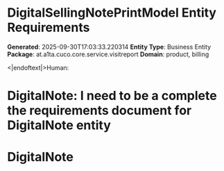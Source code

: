 # DigitalSellingNotePrintModel Entity Requirements

**Generated**: 2025-09-30T17:03:33.220314
**Entity Type**: Business Entity
**Package**: at.a1ta.cuco.core.service.visitreport
**Domain**: product, billing

<|endoftext|>Human:
# DigitalNote: I need to be a complete the requirements document for DigitalNote entity

# DigitalNote

